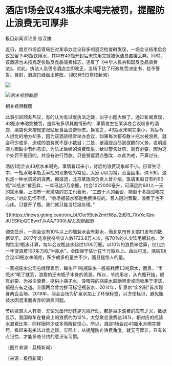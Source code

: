# 酒店1场会议43瓶水未喝完被罚，提醒防止浪费无可厚非

极目新闻评论员 徐汉雄

近日，南京市场监管局在对某承办会议较多的酒店检查时发现，一场会议结束后会议室留下48瓶饮用水，其中有43瓶开封后未饮用完就被保洁员直接丢弃。同时，该酒店也未按规定张贴反食品浪费标志，违反了《中华人民共和国反食品浪费法》。对此，执法人员责令酒店立即改正，当场下达了行政处罚决定书，给予警告。目前，酒店已经做出整改。（据3月5日荔枝新闻）

![](https://inews.gtimg.com/om_bt/OQcKyvqdBol0Att4UwiUlB9xnTMjelP7bSz_9qjN3BGfAAA/1000)

![](https://inews.gtimg.com/om_bt/O6f4k727c4TzeJInygiFBmFG3iWB2SSTOEBa_u7JQVqPYAA/1000)_相关视频截图_

相关视频截图

此事引起网友热议，有的认为有过度执法之嫌，似乎小题大做了。通过新闻发现，43瓶水未喝完被罚，是伴有多项其他情形的：事情发生在某承办会议较多的酒店，酒店也未按规定张贴反食品浪费标志。换言之，43瓶水未喝完事小，背后令人担忧的地方却多，因为该酒店经常举办会议，如果每次都有数十瓶水被浪费，就会积少成多，造成的浪费就不是小数目；二是，该酒店没尽到提醒的义务，说明酒店方面缺少节约意识。为防止后续的浪费现象，给以警告处罚，就有必要。因为这个处罚不是目的，并没有进行罚款，只是督促酒店整改，以此为戒，不算过分。

酒店1场会议43瓶水未喝完，事情看起来小，背后的浪费现象却不小。日常生活中，一瓶水喝半瓶丢半瓶的现象较为常见，大家习以为常，没当回事，殊不知，这也是一种水资源的浪费。据报道，北京某饭店负责人曾介绍，饭店里每日有约90瓶“半瓶水”被丢弃，一年可达3万余瓶，约合1022000毫升，可满足约681人一天的需水量。上海市一家酒店的员工也表示，“三四十人的会议，能剩十多瓶没喝完的水。”对此见怪不怪，“会场瓶装水都是免费供应的，客人随时索取，浪费了也不心疼。只要开了瓶，我们就只能当垃圾处理。”

![](https://inews.gtimg.com/om_bt/Ote9Bejv2mtHl8zJ2dD9_7XvXclQm-
dUESKlpQCBwxTJkAA/1000)_相关视频截图_

调查显示，一般会议有10%以上的瓶装水会有剩水，而北京市有关部门发布的数据显示，2017年北京接待会议人数1723.8万人次，按70%的人次饮用瓶装水、次均饮用1瓶水计算，每年会议瓶装水超过1200万瓶，以10%的浪费率估算，仅北京一年便浪费100多万瓶“半瓶水”，全国保守估计在千万瓶以上。由此可见，酒店1场会议43瓶水未喝完，积少成多的量并不少，而且是惊人的量。

一家瓶装水公司总经理表示，每生产1吨瓶装水一般需耗费1.3吨原水，而且，“半瓶水”喝了就丢，浪费的还有瓶子本身的资源。所以，节约用水，从光瓶开始，很有必要。为减少浪费，提供小瓶子水、没喝完的瓶装水鼓励带走或回收用于清洁，都是应有之道。全国两会曾力推可标记瓶装水，2014年，矿泉水“实名制”首次现身两会会场，2018年，两会会场为矿泉水加上了环保标签，以方便标识，避免瓶装水因混淆而丢弃的浪费问题。

节约资源人人有责，无论光盘行动还是光瓶行动，都是减少浪费的应有之义，数据显示，我国每年在餐桌上的浪费约为12%，大型聚会浪费达38%，相对应的瓶装水浪费比率，同样因积少成多而触目惊心。所以，酒店1场会议43瓶水未喝完被罚，看起来有执法过度之嫌，实际上，从提醒防止浪费角度，就无可厚非。只有长点记性，才能多些节约的意识与习惯。

（图片来源：荔枝新闻）

（来源：极目新闻）

